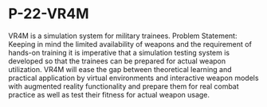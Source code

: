 # P-22-VR4M
VR4M is a simulation system for military trainees. 
Problem Statement: Keeping in mind the limited availability of weapons and the requirement of hands-on training it is imperative that a simulation testing system is developed so that the trainees can be prepared for actual weapon utilization.
VR4M will ease the gap between theoretical learning and practical application by virtual environments and interactive weapon models with augmented reality functionality and prepare them for real combat practice as well as test their fitness for actual weapon usage.
